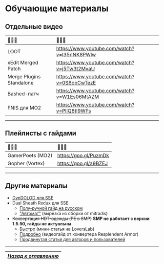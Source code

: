 # Обучающие материалы

## Отдельные видео

|🔷🔷🔷|🔷🔷🔷|
|:-------------------------|:--------------------------------------------|
| LOOT                     | https://www.youtube.com/watch?v=I35nNK8PWlw |
| xEdit Merged Patch       | https://www.youtube.com/watch?v=j5Tw3t2MvaU |
| Merge Plugins Standalone | https://www.youtube.com/watch?v=0S6cpCwTezE |
| Bashed-патч              | https://www.youtube.com/watch?v=W1Es06MtAZM |
| FNIS для MO2             | https://www.youtube.com/watch?v=PIlQ8tI9WFs |

------

## Плейлисты с гайдами

|🔷🔷🔷|🔷🔷🔷|
|:-----------------|:----------------------|
| GamerPoets (MO2) | https://goo.gl/PuzmDk |
| Gopher (Vortex)  | https://goo.gl/a9BZEJ |

------

## Другие материалы

+ [DynDOLOD для SSE](http://forum.step-project.com/topic/13029-dyndolod-236-skyrim-se-beta-with-dynamic-lod)
+ Dual Sheath Redux для SSE
    + [Полу-ручной гайд на русском](https://gamer-mods.ru/forum/73-2181-1)
    + ["Автомат"](http://tesall.ru/files/file/9665-dual-sheath-redux-dlya-se/) (вырезка из сборки от mitradis)
+ ~~Конвертация HDT-одежды (PE в SMP)~~ **SMP не работает с версии 1.5.50, гайды не актуальны.**
    + [Быстро](https://www.loverslab.com/topic/89576-10-minutes-or-less-guide-to-making-your-entire-hdt-pe-armor-library-jiggle-with-smp/) (мини-статья на LoversLab)
    + [Подробно](https://www.youtube.com/watch?v=qdBTSc9YOdE) (видеогайд от конвертера Resplendent Armor)
    + [Продвинутая статья для авторов и пользователей](https://forums.nexusmods.com/index.php?/topic/3800385-a-guide-to-hdt-smp-usersmodders/)

------

|[*Назад к оглавлению*](../01_Оглавление.md)|
|:---:|
